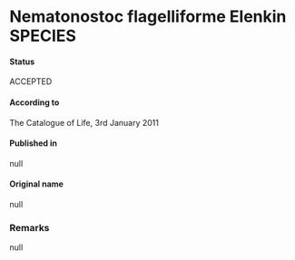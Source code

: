 # Nematonostoc flagelliforme Elenkin SPECIES

#### Status
ACCEPTED

#### According to
The Catalogue of Life, 3rd January 2011

#### Published in
null

#### Original name
null

### Remarks
null